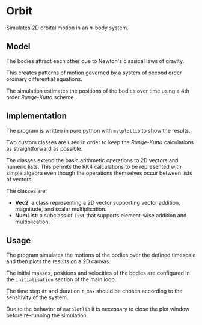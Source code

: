 # Orbit
Simulates 2D orbital motion in an *n*-body system.

## Model
The bodies attract each other due to Newton's classical laws of gravity.

This creates patterns of motion governed by a system of second order ordinary differential equations.

The simulation estimates the positions of the bodies over time using a 4th order *Runge-Kutta* scheme.

## Implementation
The program is written in pure python with `matplotlib` to show the results.

Two custom classes are used in order to keep the *Runge-Kutta* calculations as straightforward as possible.

The classes extend the basic arithmetic operations to 2D vectors and numeric lists. This permits the RK4 calculations to be represented with simple algebra even though the operations themselves occur between lists of vectors.

The classes are:

* **Vec2**: a class representing a 2D vector supporting vector addition, magnitude, and scalar multiplication.
* **NumList**: a subclass of `list` that supports element-wise addition and multiplication. 

## Usage
The program simulates the motions of the bodies over the defined timescale and then plots the results on a 2D canvas.

The initial masses, positions and velocities of the bodies are configured in the `initialisation` section of the main loop.

The time step `dt` and duration `t_max` should be chosen according to the sensitivity of the system.

Due to the behavior of `matplotlib` it is necessary to close the plot window before re-running the simulation.